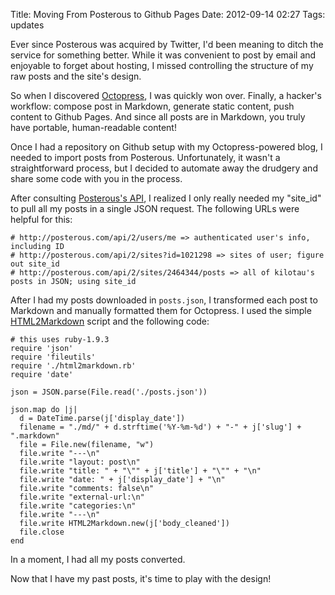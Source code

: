 Title: Moving From Posterous to Github Pages
Date: 2012-09-14 02:27
Tags: updates

Ever since Posterous was acquired by Twitter, I'd been meaning to
ditch the service for something better. While it was convenient to
post by email and enjoyable to forget about hosting, I missed
controlling the structure of my raw posts and the site's design.

So when I discovered [Octopress](http://octopress.org), I was quickly
won over. Finally, a hacker's workflow: compose post in Markdown,
generate static content, push content to Github Pages. And since all
posts are in Markdown, you truly have portable, human-readable
content!

Once I had a repository on Github setup with my Octopress-powered
blog, I needed to import posts from Posterous. Unfortunately, it
wasn't a straightforward process, but I decided to automate away the
drudgery and share some code with you in the process.

After consulting [Posterous's API](http://posterous.com/api), I
realized I only really needed my "site_id" to pull all my posts in a
single JSON request. The following URLs were helpful for this:


    # http://posterous.com/api/2/users/me => authenticated user's info, including ID
    # http://posterous.com/api/2/sites?id=1021298 => sites of user; figure out site_id
    # http://posterous.com/api/2/sites/2464344/posts => all of kilotau's posts in JSON; using site_id


After I had my posts downloaded in `posts.json`, I transformed each
post to Markdown and manually formatted them for Octopress. I used the
simple [HTML2Markdown](https://github.com/singpolyma/HTML2Markdown)
script and the following code:


    # this uses ruby-1.9.3
    require 'json'
    require 'fileutils'
    require './html2markdown.rb'
    require 'date'

    json = JSON.parse(File.read('./posts.json'))

    json.map do |j|
      d = DateTime.parse(j['display_date'])
      filename = "./md/" + d.strftime('%Y-%m-%d') + "-" + j['slug'] + ".markdown"
      file = File.new(filename, "w")
      file.write "---\n"
      file.write "layout: post\n"
      file.write "title: " + "\"" + j['title'] + "\"" + "\n"
      file.write "date: " + j['display_date'] + "\n"
      file.write "comments: false\n"
      file.write "external-url:\n"
      file.write "categories:\n"
      file.write "---\n"
      file.write HTML2Markdown.new(j['body_cleaned'])
      file.close
    end


In a moment, I had all my posts converted.

Now that I have my past posts, it's time to play with the design!
